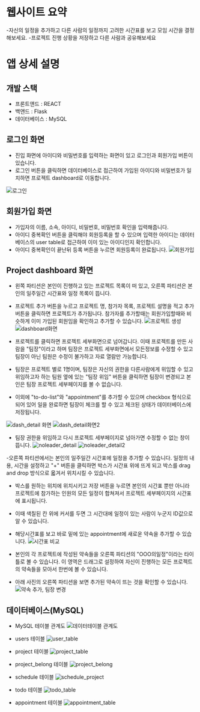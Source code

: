 웹사이트 요약
=
-자신의 일정을 추가하고 다른 사람의 일정까지 고려한 시간표를 보고 모임 시간을 결정해보세요.
-프로젝트 진행 상황을 저장하고 다른 사람과 공유해보세요

앱 상세 설명
=
개발 스택
-
- 프론트앤드 : REACT
- 백앤드 : Flask
- 데이터베이스 : MySQL

로그인 화면
- 
- 진입 화면에 아이디와 비밀번호를 입력하는 화면이 있고 로그인과 회원가입 버튼이 있습니다.
- 로그인 버튼을 클릭하면 데이터베이스로 접근하여 가입된 아이디와 비밀번호가 일치하면 프로젝트 dashboard로 이동합니다.

![로그인](https://github.com/franktome/week3_front/assets/154505487/1f5c18bd-d4c1-4e9a-9612-1fdfdf8650f2)

회원가입 화면
- 
- 가입자의 이름, 소속, 아이디, 비밀번호, 비밀번호 확인을 입력해줍니다.
- 아이디 중복확인 버튼을 클릭해야 회원등록을 할 수 있으며 입력한 아이디는 데이터베이스의 user table로 접근하여 이미 있는 아이디인지 확인합니다.
- 아이디 중복확인이 끝난뒤 등록 버튼을 누르면 회원등록이 완료됩니다.
![회원가입](https://github.com/franktome/week3_front/assets/154505487/03f04dd6-6378-4cde-b176-76e6dcca17c9)


Project dashboard 화면
- 
- 왼쪽 파티션은 본인이 진행하고 있는 프로젝트 목록이 떠 있고, 오른쪽 파티션은 본인의 일주일간 시간표와 일정 목록이 뜹니다.
- 프로젝트 추가 버튼을 누르고 프로젝트 명, 참가자 목록, 프로젝트 설명을 적고 추가 버튼을 클릭하면 프로젝트가 추가됩니다. 참가자를 추가할때는 회원가입할때와 비슷하게 이미 가입된 회원임을 확인하고 추가할 수 있습니다.
![프로젝트 생성](https://github.com/franktome/week3_front/assets/154505487/a1fe018c-c443-41d4-bd4f-e69d50fe255f)
![dashboard화면](https://github.com/franktome/week3_front/assets/154505487/4ae5ff22-9b68-42f2-aa28-be3713bf1072)


- 프로젝트를 클릭하면 프로젝트 세부화면으로 넘어갑니다. 이때 프로젝트를 만든 사람을 "팀장"이라고 하며 팀장은 프로젝트 세부화면에서 모든정보를 수정할 수 있고 팀장이 아닌 팀원은 수정이 불가하고 자료 열람만 가능합니다.
- 팀장은 프로젝트 별로 1명이며, 팀장은 자신의 권한을 다른사람에게 위임할 수 있고 위임하고자 하는 팀원 옆에 있는 "팀장 위임" 버튼을 클릭하면 팀장이 변경되고 본인은 팀장 프로젝트 세부페이지를 볼 수 없습니다.
- 이외에 "to-do-list"와 "appointment"를 추가할 수 있으며 checkbox 형식으로 되어 있어 일을 완료하면 팀장이 체크를 할 수 있고 체크된 상태가 데이터베이스에 저장됩니다.

![dash_detail 화면](https://github.com/franktome/week3_front/assets/154505487/52fa9c3d-34e1-47e7-9556-49e9c76e6cf2)
![dash_detail화면2](https://github.com/franktome/week3_front/assets/154505487/39c046f6-1192-45b0-932c-e70059c4022a)

- 팀장 권한을 위임하고 다시 프로젝트 세부페이지로 넘아가면 수정할 수 없는 창이 뜹니다.
![noleader_detail](https://github.com/franktome/week3_front/assets/154505487/b122751b-234b-43b8-9131-03b277e70925)
![noleader_detail2](https://github.com/franktome/week3_front/assets/154505487/80bfb305-d8aa-4772-998b-40de5b1d9fe7)

-오른쪽 파티션에서는 본인의 일주일간 시간표에 일정을 추가할 수 있습니다. 일정의 내용, 시간을 설정하고 "+" 버튼을 클릭하면 박스가 시간표 위에 뜨게 되고 박스를 drag and drop 방식으로 옯겨서 위치시킬 수 있습니다.
- 박스를 원하는 위치에 위치시키고 저장 버튼을 누르면 본인의 시간표 뿐만 아니라 프로젝트에 참가하는 인원의 모든 일정이 합쳐져서 프로젝트 세부페이지의 시간표에 표시됩니다.
- 이때 색칠된 칸 위에 커서를 두면 그 시간대에 일정이 있는 사람이 누군지 ID값으로 알 수 있습니다.
- 해당시간표를 보고 바로 밑에 있는 appointment에 새로운 약속을 추가할 수 있습니다.
![시간표 비교](https://github.com/franktome/week3_front/assets/154505487/e9a4981b-34bf-4a36-b6ef-1e2642e54c1b)


- 본인의 각 프로젝트에 작성된 약속들을 오른쪽 파티션의 "OOO의일정"이라는 타이틀로 볼 수 있습니다. 이 영역은 드래그로 설정하여 자신이 진행하는 모든 프로젝트의 약속들을 모아서 한번에 볼 수 있습니다.
- 아래 사진의 오른쪽 파티션을 보면 추가된 약속이 뜨는 것을 확인할 수 있습니다.
![약속 추가, 팀장 변경](https://github.com/franktome/week3_front/assets/154505487/ac17b511-4352-46dd-88a4-a98f2d62bdea)





## 데이터베이스(MySQL)
- MySQL 테이블 관계도
![데이터테이블 관계도](https://github.com/franktome/week3_front/assets/154505487/5287caeb-caf7-47b8-9f9b-c5fad7ee24ca)

- users 테이블
  ![user_table](https://github.com/franktome/week3_front/assets/154505487/a1de6d4b-5aeb-428d-970d-a427cd338ec2)

- project 테이블
  ![project_table](https://github.com/franktome/week3_front/assets/154505487/e1ee1e0e-52dd-401e-b65b-3e9ccc2912cb)

- project_belong 테이블
  ![project_belong](https://github.com/franktome/week3_front/assets/154505487/5827ca93-6c61-44de-87a6-eb0c5cff0afe)

- schedule 테이블
  ![schedule_project](https://github.com/franktome/week3_front/assets/154505487/23c3439e-777a-41c0-9103-f9325d2179fe)

- todo 테이블
  ![todo_table](https://github.com/franktome/week3_front/assets/154505487/c040c6e6-99e4-40af-8078-e70d04e87004)

- appointment 테이블
  ![appointment_table](https://github.com/franktome/week3_front/assets/154505487/96d45152-6eda-42e1-8c7c-74bfa2004f93)

        





  
